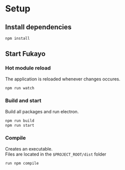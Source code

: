 # Setup

## Install dependencies
```cmd
npm install
```

## Start Fukayo
### Hot module reload
The application is reloaded whenever changes occures.
```cmd
npm run watch
```
### Build and start
Build all packages and run electron.
```cmd
npm run build
npm run start
```
### Compile
Creates an executable.  
Files are located in the `$PROJECT_ROOT/dist` folder
```cmd
run npm compile
```




